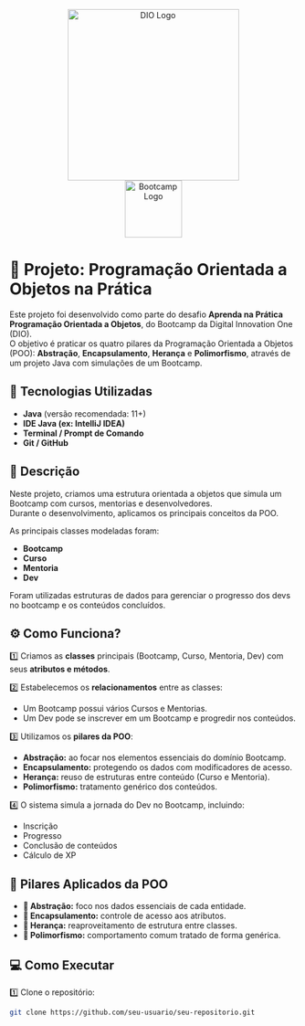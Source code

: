 <p align="center">
  <img src="https://hermes.dio.me/assets/diome/logo.svg" alt="DIO Logo" width="300"/>
  <br/>
  <img src="./Santander-2025--Back-End-com-Java--Desafio-2/assets/GFT.png" alt="Bootcamp Logo" width="100"/>
</p>

# 📌 Projeto: Programação Orientada a Objetos na Prática

Este projeto foi desenvolvido como parte do desafio **Aprenda na Prática Programação Orientada a Objetos**, do Bootcamp da Digital Innovation One (DIO).  
O objetivo é praticar os quatro pilares da Programação Orientada a Objetos (POO): **Abstração**, **Encapsulamento**, **Herança** e **Polimorfismo**, através de um projeto Java com simulações de um Bootcamp.

## 🚀 Tecnologias Utilizadas

- **Java** (versão recomendada: 11+)
- **IDE Java (ex: IntelliJ IDEA)**
- **Terminal / Prompt de Comando**
- **Git / GitHub**

## 📄 Descrição

Neste projeto, criamos uma estrutura orientada a objetos que simula um Bootcamp com cursos, mentorias e desenvolvedores.  
Durante o desenvolvimento, aplicamos os principais conceitos da POO.

As principais classes modeladas foram:
- **Bootcamp**
- **Curso**
- **Mentoria**
- **Dev**

Foram utilizadas estruturas de dados para gerenciar o progresso dos devs no bootcamp e os conteúdos concluídos.

## ⚙️ Como Funciona?

1️⃣ Criamos as **classes** principais (Bootcamp, Curso, Mentoria, Dev) com seus **atributos e métodos**.

2️⃣ Estabelecemos os **relacionamentos** entre as classes:
- Um Bootcamp possui vários Cursos e Mentorias.
- Um Dev pode se inscrever em um Bootcamp e progredir nos conteúdos.

3️⃣ Utilizamos os **pilares da POO**:
- **Abstração:** ao focar nos elementos essenciais do domínio Bootcamp.
- **Encapsulamento:** protegendo os dados com modificadores de acesso.
- **Herança:** reuso de estruturas entre conteúdo (Curso e Mentoria).
- **Polimorfismo:** tratamento genérico dos conteúdos.

4️⃣ O sistema simula a jornada do Dev no Bootcamp, incluindo:
- Inscrição
- Progresso
- Conclusão de conteúdos
- Cálculo de XP

## 🧱 Pilares Aplicados da POO

- **🔺 Abstração:** foco nos dados essenciais de cada entidade.
- **🔺 Encapsulamento:** controle de acesso aos atributos.
- **🔺 Herança:** reaproveitamento de estrutura entre classes.
- **🔺 Polimorfismo:** comportamento comum tratado de forma genérica.

## 💻 Como Executar

1️⃣ Clone o repositório:
```bash
git clone https://github.com/seu-usuario/seu-repositorio.git

